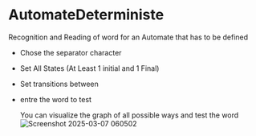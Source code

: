 # AutomateDeterministe
Recognition and Reading of word for an Automate that has to be defined

- Chose the separator character
- Set All States (At Least 1 initial and 1 Final)
- Set transitions between
- entre the word to test

  You can visualize the graph of all possible ways and test the word
![Screenshot 2025-03-07 060502](https://github.com/user-attachments/assets/d451135f-05c6-440d-9dde-6744079cfe85)
